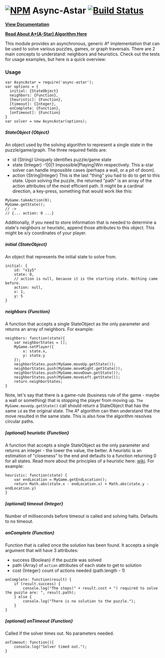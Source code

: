 [![NPM](https://nodei.co/npm/async-astar.png?downloads=true)](https://nodei.co/npm/async-astar/)
Async-Astar [![Build Status](https://travis-ci.org/tssweeney/async-astar.svg)](https://travis-ci.org/tssweeney/async-astar)
====
**[View Documentation](http://timssweeney.com/async-astar/src/AsyncAstar.js.html)**

**[Read About A\*(A-Star) Algorithm Here](http://en.wikipedia.org/wiki/A*_search_algorithm)**

This module provides an asynchronous, generic A\* implementation that can be used to solve various puzzles, games, or graph traversals. There are 2 main concepts to understand: neighbors and heuristics. Check out the tests for usage examples, but here is a quick overview:

### Usage

```
var AsyncAstar = require('async-astar');
var options = {
  initial: {StateObject}
  neighbors: {Function},
  [heuristic]: {Function},
  [timeout]: {Integer},
  onComplete: {Function},
  [onTimeout]: {Function}
}
var solver = new AsyncAstar(options);
```

##### StateObject {Object}
An object used by the solving algorithm to represent a single state in the puzzle/game/graph. The three required fields are:

* id {String} Uniquely identifies puzzle/game state
* state {Integer} -1|0|1 Impossible|Playing|Win respectively. This a-star solver can handle impossible cases (perhaps a wall, or a pit of doom).
* action {String|Integer} This is the last "thing" you had to do to get to this state. Upon solving the puzzle, the returned "path" is an array of the action attributes of the most efficient path. It might be a cardinal direction, a key-press, something that would work like this:

```
MyGame.takeAction(0);
MyGame.getState();
// ->
// {... action: 0 ...}
```

Additionally, if you need to store information that is needed to determine a state's neighbors or heuristic, append those attributes to this object. This might be x/y coordinates of your player.

##### initial {StateObject}
An object that represents the initial state to solve from.

```
initial: {
	id: "x1y5"
	state: 0,
	// action is null, because it is the starting state. Nothing came before.
	action: null,
	x: 1,	
	y: 5
}
```

##### neighbors {Function}
A function that accepts a single StateObject as the only parameter and returns an array of neighbors. For example:

```
neighbors: function(state){
	var neighborStates = [];
	MyGame.setPlayer({
		x: state.x,
		y: state.y
	});
	neighborStates.push(MyGame.moveUp.getState());
	neighborStates.push(MyGame.moveRight.getState());
	neighborStates.push(MyGame.moveDown.getState());
	neighborStates.push(MyGame.moveLeft.getState());
	return neighborStates;
}
```

Note, let's say that there is a game-rule (business rule of the game - maybe a wall or something) that is stopping the player from moving up. `The MyGame.moveUp.getState()` call should return a StateObject that has the same `id` as the original state. The A\* algorithm can then understand that the move resulted in the same state. This is also how the algorithm resolves circular paths. 

##### [optional] heuristic {Function}
A function that accepts a single StateObject as the only parameter and returns an integer - the lower the value, the better. A heuristic is an estimation of "closeness" to the end and defaults to a function returning 0 for all states. Read more about the principles of a heuristic here: [wiki](http://en.wikipedia.org/wiki/A*_search_algorithm#Admissibility_and_optimality). For example:

```
heuristic: function(state) {
	var endLocation = MyGame.getEndLocation();
	return Math.abs(state.x - endLocation.x) + Math.abs(state.y - endLocation.y)
}
```

##### [optional] timeout {Integer}
Number of milliseconds before timeout is called and solving halts. Defaults to no timeout.

##### onComplete {Function}
Function that is called once the solution has been found. It accepts a single argument that will have 3 attributes:

* success {Boolean} if the puzzle was solved
* path {Array} of `action` attributes of each state to get to solution
* cost {Integer} count of actions needed (path.length - 1)

```
onComplete: function(result) {
	if (result.success) {
		console.log("The steps(" + result.cost + ") required to solve the puzzle are: ", result.path);
	} else {
		console.log("There is no solution to the puzzle.");
	}
}
```

##### [optional] onTimeout {Function}
Called if the solver times out. No parameters needed.

```
onTimeout: function(){
	console.log("Solver timed out.");
}
```

